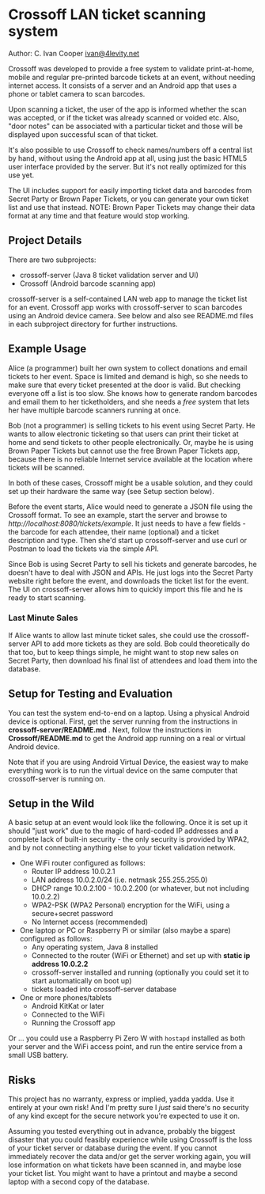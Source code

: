 # Crossoff LAN ticket scanning system #

Author: C. Ivan Cooper ivan@4levity.net

Crossoff was developed to provide a free system to validate print-at-home, mobile and regular pre-printed 
barcode tickets at an event, without needing internet access. It consists of a server and an Android app 
that uses a phone or tablet camera to scan barcodes. 

Upon scanning a ticket, the user of the app is informed whether the scan was accepted, or if the ticket
was already scanned or voided etc. Also, "door notes" can be associated with a particular ticket and those
will be displayed upon successful scan of that ticket.

It's also possible to use Crossoff to check names/numbers off a central list by hand, without using the 
Android app at all, using just the basic HTML5 user interface provided by the server. But it's not 
really optimized for this use yet.

The UI includes support for easily importing ticket data and barcodes from Secret Party or Brown Paper
Tickets, or you can generate your own ticket list and use that instead. 
NOTE: Brown Paper Tickets may change their data format at any time and that feature would stop working.

## Project Details ##

There are two subprojects:

* crossoff-server (Java 8 ticket validation server and UI)
* Crossoff (Android barcode scanning app)

crossoff-server is a self-contained LAN web app to manage the ticket list for an event. Crossoff app works 
with crossoff-server to scan barcodes using an Android device camera. See below and also see README.md files 
in each subproject directory for further instructions.

## Example Usage ##

Alice (a programmer) built her own system to collect donations and email tickets to her event. Space is limited and
demand is high, so she needs to make sure that every ticket presented at the door is valid. But checking 
everyone off a list is too slow. She knows how to generate random barcodes and email them to her 
ticketholders, and she needs a _free_ system that lets her have multiple barcode scanners running at once.

Bob (not a programmer) is selling tickets to his event using Secret Party. He wants to allow electronic 
ticketing so that users can print their ticket at home and send tickets to other people electronically. Or,
maybe he is using Brown Paper Tickets but cannot use the free Brown Paper Tickets app, because there is no 
reliable Internet service available at the location where tickets will be scanned.

In both of these cases, Crossoff might be a usable solution, and they could set up their hardware the 
same way (see Setup section below).

Before the event starts, Alice would need to generate a JSON file using the Crossoff format. To see an 
example, start the server and browse to _http://localhost:8080/tickets/example_. It just needs to have
a few fields - the barcode for each attendee, their name (optional) and a ticket description and type.
Then she'd start up crossoff-server and use curl or Postman to load the tickets via the simple API.

Since Bob is using Secret Party to sell his tickets and generate barcodes, he doesn't have to deal 
with JSON and APIs. He just logs into the Secret Party website right before the event, and downloads 
the ticket list for the event. The UI on crossoff-server allows him to quickly import this file and 
he is ready to start scanning.

### Last Minute Sales ###

If Alice wants to allow last minute ticket sales, she could use the crossoff-server API to add more 
tickets as they are sold. Bob could theoretically do that too, but to keep things simple, he might want 
to stop new sales on Secret Party, then download his final list of attendees and load them into 
the database.

## Setup for Testing and Evaluation ##

You can test the system end-to-end on a laptop. Using a physical Android device is optional. First, get
the server running from the instructions in **crossoff-server/README.md** . Next, follow the instructions
in **Crossoff/README.md** to get the Android app running on a real or virtual Android device.

Note that if you are using Android Virtual Device, the easiest way to make everything work is to run the
virtual device on the same computer that crossoff-server is running on.

## Setup in the Wild ##

A basic setup at an event would look like the following. Once it is set up it should "just work" due to 
the magic of hard-coded IP addresses and a complete lack of built-in security - the only security is 
provided by WPA2, and by not connecting anything else to your ticket validation network.

* One WiFi router configured as follows:
  * Router IP address 10.0.2.1
  * LAN address 10.0.2.0/24 (i.e. netmask 255.255.255.0)
  * DHCP range 10.0.2.100 - 10.0.2.200 (or whatever, but not including 10.0.2.2)
  * WPA2-PSK (WPA2 Personal) encryption for the WiFi, using a secure+secret password
  * No Internet access (recommended)
* One laptop or PC or Raspberry Pi or similar (also maybe a spare) configured as follows:
  * Any operating system, Java 8 installed
  * Connected to the router (WiFi or Ethernet) and set up with **static ip address 10.0.2.2**
  * crossoff-server installed and running (optionally you could set it to start automatically on boot up)
  * tickets loaded into crossoff-server database
* One or more phones/tablets
  * Android KitKat or later
  * Connected to the WiFi
  * Running the Crossoff app

Or ... you could use a Raspberry Pi Zero W with `hostapd` installed as both your server and
the WiFi access point, and run the entire service from a small USB battery. 

## Risks ##

This project has no warranty, express or implied, yadda yadda. Use it entirely at your own risk!
And I'm pretty sure I *just* said there's no security of any kind except for the secure network 
you're expected to use it on.

Assuming you tested everything out in advance, probably the biggest disaster that you 
could feasibly experience while using Crossoff is the loss of your ticket server or database
during the event. If you cannot immediately recover the data and/or get the server working again, you will
lose information on what tickets have been scanned in, and maybe lose your ticket list. You might want to
have a printout and maybe a second laptop with a second copy of the database.

